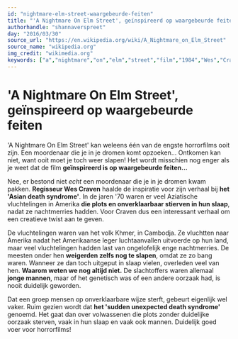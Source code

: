 ```yaml
---
id: "nightmare-elm-street-waargebeurde-feiten"
title: "'A Nightmare On Elm Street', geïnspireerd op waargebeurde feiten"
authorhandle: "shannaverspreet"
day: "2016/03/30"
source_url: "https://en.wikipedia.org/wiki/A_Nightmare_on_Elm_Street"
source_name: "wikipedia.org"
img_credit: "wikimedia.org"
keywords: ["a","nightmare","on","elm","street","film","1984","Wes","Craven","Freddy","Krueger","echt","persoon","gebaseerd","op","waargebeurd","waargebeurde","feiten","gebeurd"]
---
```

# 'A Nightmare On Elm Street', geïnspireerd op waargebeurde feiten
'A Nightmare On Elm Street' kan weleens één van de engste horrorfilms ooit zijn. Een moordenaar die je in je dromen komt opzoeken... Ontkomen kan niet, want ooit moet je toch weer slapen! Het wordt misschien nog enger als je weet dat de film **geïnspireerd is op waargebeurde feiten...**

Nee, er bestond niet _echt_ een moordenaar die je in je dromen kwam pakken. **Regisseur Wes Craven** haalde de inspiratie voor zijn verhaal bij **het 'Asian death syndrome'**. In de jaren '70 waren er veel Aziatische vluchtelingen in Amerika **die plots en onverklaarbaar stierven in hun slaap**, nadat ze nachtmerries hadden. Voor Craven dus een interessant verhaal om een creatieve twist aan te geven.

De vluchtelingen waren van het volk Khmer, in Cambodja. Ze vluchtten naar Amerika nadat het Amerikaanse leger luchtaanvallen uitvoerde op hun land, maar veel vluchtelingen hadden last van ongelofelijk enge nachtmerries. De meesten onder hen **weigerden zelfs nog te slapen**, omdat ze zo bang waren. Wanneer ze dan toch uitgeput in slaap vielen, overleden veel van hen. **Waarom weten we nog altijd niet.** De slachtoffers waren allemaal **jonge mannen**, maar of het genetisch was of een andere oorzaak had, is nooit duidelijk geworden.

Dat een groep mensen op onverklaarbare wijze sterft, gebeurt eigenlijk wel vaker. Ruim gezien wordt dat **het 'sudden unexpected death syndrome'** genoemd. Het gaat dan over volwassenen die plots zonder duidelijke oorzaak sterven, vaak in hun slaap en vaak ook mannen. Duidelijk goed voer voor horrorfilms!